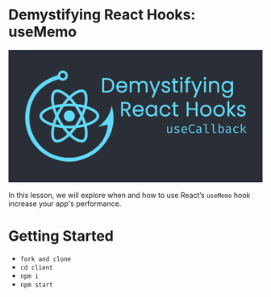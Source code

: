 # Demystifying React Hooks: useMemo

![](./assets/png/useCallback-header-small.png)

In this lesson, we will explore when and how to use React’s `useMemo` hook increase your app's performance.

# Getting Started

- `fork and clone`
- `cd client`
- `npm i`
- `npm start`
